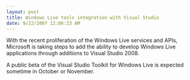 ```yaml
---
layout: post
title: Windows Live tools integration with Visual Studio
date: 9/22/2007 12:06:23 AM
---
```


With the recent proliferation of the Windows Live services and APIs, Microsoft is taking steps to add the ability to develop Windows Live applications through additions to Visual Studio 2008.

A public beta of the Visual Studio Toolkit for Windows Live is expected sometime in October or November.
